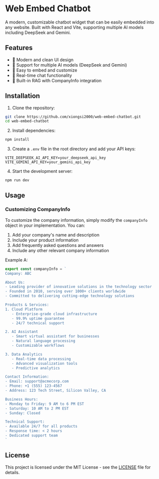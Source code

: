 # Web Embed Chatbot

A modern, customizable chatbot widget that can be easily embedded into any website. Built with React and Vite, supporting multiple AI models including DeepSeek and Gemini.

## Features

- 🎨 Modern and clean UI design
- 🔄 Support for multiple AI models (DeepSeek and Gemini)
- 🎯 Easy to embed and customize
- 💬 Real-time chat functionality
- 🏢 Built-in RAG with CompanyInfo integration

## Installation

1. Clone the repository:
```bash
git clone https://github.com/xiongsi2000/web-embed-chatbot.git
cd web-embed-chatbot
```

2. Install dependencies:
```bash
npm install
```

3. Create a `.env` file in the root directory and add your API keys:
```env
VITE_DEEPSEEK_AI_API_KEY=your_deepseek_api_key
VITE_GEMINI_API_KEY=your_gemini_api_key
```

4. Start the development server:
```bash
npm run dev
```

## Usage

### Customizing CompanyInfo

To customize the company information, simply modify the `companyInfo` object in your implementation. You can:

1. Add your company's name and description
2. Include your product information
3. Add frequently asked questions and answers
4. Include any other relevant company information

Example A:
```javascript
export const companyInfo = `
Company: ABC

About Us:
- Leading provider of innovative solutions in the technology sector
- Founded in 2010, serving over 1000+ clients worldwide
- Committed to delivering cutting-edge technology solutions

Products & Services:
1. Cloud Platform
   - Enterprise-grade cloud infrastructure
   - 99.9% uptime guarantee
   - 24/7 technical support

2. AI Assistant
   - Smart virtual assistant for businesses
   - Natural language processing
   - Customizable workflows

3. Data Analytics
   - Real-time data processing
   - Advanced visualization tools
   - Predictive analytics

Contact Information:
- Email: support@acmecorp.com
- Phone: +1 (555) 123-4567
- Address: 123 Tech Street, Silicon Valley, CA

Business Hours:
- Monday to Friday: 9 AM to 6 PM EST
- Saturday: 10 AM to 2 PM EST
- Sunday: Closed

Technical Support:
- Available 24/7 for all products
- Response time: < 2 hours
- Dedicated support team
`
```

## License

This project is licensed under the MIT License - see the [LICENSE](LICENSE) file for details. 